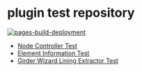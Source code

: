 # plugin test repository

[![pages-build-deployment](https://github.com/midasit-dev/plugintest/actions/workflows/pages/pages-build-deployment/badge.svg?branch=main)](https://github.com/midasit-dev/plugintest/actions/workflows/pages/pages-build-deployment)

- [Node Controller Test](https://midasit-dev.github.io/plugintest/node-controller)
- [Element Information Test](https://midasit-dev.github.io/plugintest/element-information)
- [Girder Wizard Lining Extractor Test](https://midasit-dev.github.io/plugintest/girder-wizard-lining-extractor)
